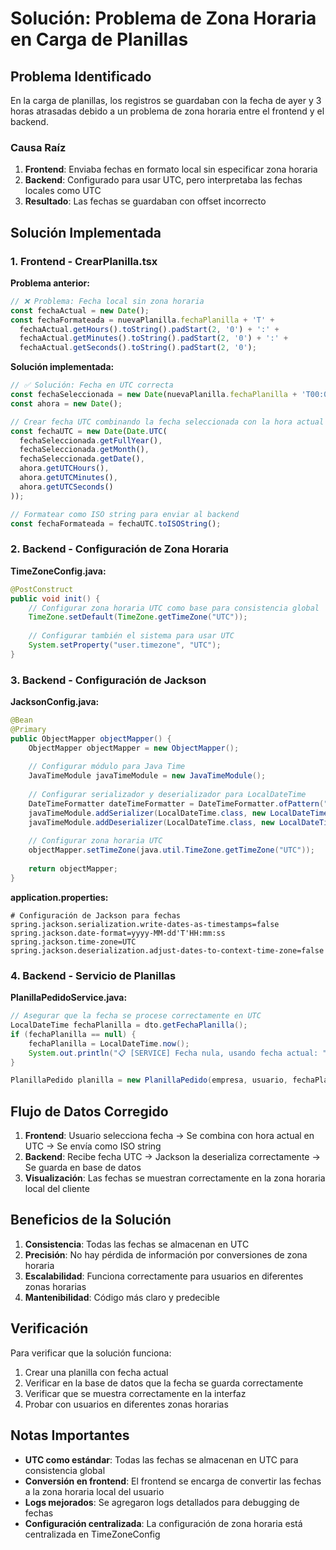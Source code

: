 # Solución: Problema de Zona Horaria en Carga de Planillas

## Problema Identificado

En la carga de planillas, los registros se guardaban con la fecha de ayer y 3 horas atrasadas debido a un problema de zona horaria entre el frontend y el backend.

### Causa Raíz

1. **Frontend**: Enviaba fechas en formato local sin especificar zona horaria
2. **Backend**: Configurado para usar UTC, pero interpretaba las fechas locales como UTC
3. **Resultado**: Las fechas se guardaban con offset incorrecto

## Solución Implementada

### 1. Frontend - CrearPlanilla.tsx

**Problema anterior:**
```javascript
// ❌ Problema: Fecha local sin zona horaria
const fechaActual = new Date();
const fechaFormateada = nuevaPlanilla.fechaPlanilla + 'T' + 
  fechaActual.getHours().toString().padStart(2, '0') + ':' +
  fechaActual.getMinutes().toString().padStart(2, '0') + ':' +
  fechaActual.getSeconds().toString().padStart(2, '0');
```

**Solución implementada:**
```javascript
// ✅ Solución: Fecha en UTC correcta
const fechaSeleccionada = new Date(nuevaPlanilla.fechaPlanilla + 'T00:00:00');
const ahora = new Date();

// Crear fecha UTC combinando la fecha seleccionada con la hora actual
const fechaUTC = new Date(Date.UTC(
  fechaSeleccionada.getFullYear(),
  fechaSeleccionada.getMonth(),
  fechaSeleccionada.getDate(),
  ahora.getUTCHours(),
  ahora.getUTCMinutes(),
  ahora.getUTCSeconds()
));

// Formatear como ISO string para enviar al backend
const fechaFormateada = fechaUTC.toISOString();
```

### 2. Backend - Configuración de Zona Horaria

**TimeZoneConfig.java:**
```java
@PostConstruct
public void init() {
    // Configurar zona horaria UTC como base para consistencia global
    TimeZone.setDefault(TimeZone.getTimeZone("UTC"));
    
    // Configurar también el sistema para usar UTC
    System.setProperty("user.timezone", "UTC");
}
```

### 3. Backend - Configuración de Jackson

**JacksonConfig.java:**
```java
@Bean
@Primary
public ObjectMapper objectMapper() {
    ObjectMapper objectMapper = new ObjectMapper();
    
    // Configurar módulo para Java Time
    JavaTimeModule javaTimeModule = new JavaTimeModule();
    
    // Configurar serializador y deserializador para LocalDateTime
    DateTimeFormatter dateTimeFormatter = DateTimeFormatter.ofPattern("yyyy-MM-dd'T'HH:mm:ss");
    javaTimeModule.addSerializer(LocalDateTime.class, new LocalDateTimeSerializer(dateTimeFormatter));
    javaTimeModule.addDeserializer(LocalDateTime.class, new LocalDateTimeDeserializer(dateTimeFormatter));
    
    // Configurar zona horaria UTC
    objectMapper.setTimeZone(java.util.TimeZone.getTimeZone("UTC"));
    
    return objectMapper;
}
```

**application.properties:**
```properties
# Configuración de Jackson para fechas
spring.jackson.serialization.write-dates-as-timestamps=false
spring.jackson.date-format=yyyy-MM-dd'T'HH:mm:ss
spring.jackson.time-zone=UTC
spring.jackson.deserialization.adjust-dates-to-context-time-zone=false
```

### 4. Backend - Servicio de Planillas

**PlanillaPedidoService.java:**
```java
// Asegurar que la fecha se procese correctamente en UTC
LocalDateTime fechaPlanilla = dto.getFechaPlanilla();
if (fechaPlanilla == null) {
    fechaPlanilla = LocalDateTime.now();
    System.out.println("📋 [SERVICE] Fecha nula, usando fecha actual: " + fechaPlanilla);
}

PlanillaPedido planilla = new PlanillaPedido(empresa, usuario, fechaPlanilla);
```

## Flujo de Datos Corregido

1. **Frontend**: Usuario selecciona fecha → Se combina con hora actual en UTC → Se envía como ISO string
2. **Backend**: Recibe fecha UTC → Jackson la deserializa correctamente → Se guarda en base de datos
3. **Visualización**: Las fechas se muestran correctamente en la zona horaria local del cliente

## Beneficios de la Solución

1. **Consistencia**: Todas las fechas se almacenan en UTC
2. **Precisión**: No hay pérdida de información por conversiones de zona horaria
3. **Escalabilidad**: Funciona correctamente para usuarios en diferentes zonas horarias
4. **Mantenibilidad**: Código más claro y predecible

## Verificación

Para verificar que la solución funciona:

1. Crear una planilla con fecha actual
2. Verificar en la base de datos que la fecha se guarda correctamente
3. Verificar que se muestra correctamente en la interfaz
4. Probar con usuarios en diferentes zonas horarias

## Notas Importantes

- **UTC como estándar**: Todas las fechas se almacenan en UTC para consistencia global
- **Conversión en frontend**: El frontend se encarga de convertir las fechas a la zona horaria local del usuario
- **Logs mejorados**: Se agregaron logs detallados para debugging de fechas
- **Configuración centralizada**: La configuración de zona horaria está centralizada en TimeZoneConfig











